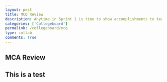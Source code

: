 ```yaml
---
layout: post
title: MCQ Review
description: Anytime in Sprint 1 is time to show accomplishments to teacher. The last week of the Spring there will be a formal live review meeting.
categories: ['Collegeboard']
permalink: /collegeboard/mcq
type: collab
comments: True
---
```


## MCA Review


## This is a test
